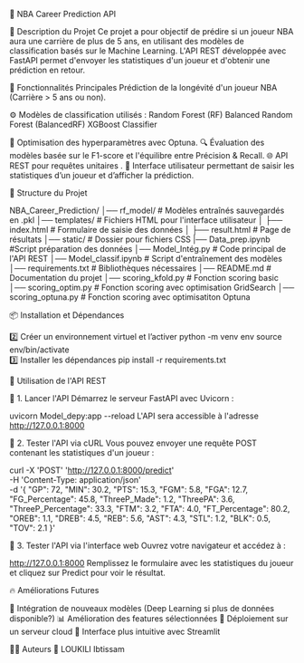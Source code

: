 🏀 NBA Career Prediction API

📌 Description du Projet
Ce projet a pour objectif de prédire si un joueur NBA aura une carrière de plus de 5 ans, en utilisant des modèles de classification basés sur le Machine Learning. L'API REST développée avec FastAPI permet d'envoyer les statistiques d'un joueur et d'obtenir une prédiction en retour.

🚀 Fonctionnalités Principales
Prédiction de la longévité d'un joueur NBA (Carrière > 5 ans ou non).

⚙️ Modèles de classification utilisés :
Random Forest (RF)
Balanced Random Forest (BalancedRF)
XGBoost Classifier

🎯 Optimisation des hyperparamètres avec Optuna.
🔍 Évaluation des modèles basée sur le F1-score et l'équilibre entre Précision & Recall.
🌐 API REST pour requêtes unitaires .
📄 Interface utilisateur permettant de saisir les statistiques d’un joueur et d’afficher la prédiction.


📂 Structure du Projet

NBA_Career_Prediction/
│── rf_model/                        # Modèles entraînés sauvegardés en .pkl
│── templates/                     # Fichiers HTML pour l'interface utilisateur
│   ├── index.html                 # Formulaire de saisie des données
│   ├── result.html                 # Page de résultats
│── static/                          # Dossier pour fichiers CSS
|── Data_prep.ipynb                   #Script préparation des données
│── Model_Intég.py                   # Code principal de l'API REST
│── Model_classif.ipynb              # Script d'entraînement des modèles
│── requirements.txt                 # Bibliothèques nécessaires
│── README.md                        # Documentation du projet
│── scoring_kfold.py                 # Fonction scoring basic
│── scoring_optim.py                 # Fonction scoring avec optimisation GridSearch
│── scoring_optuna.py                # Fonction scoring avec optimisatiton Optuna 


📦 Installation et Dépendances

2️⃣ Créer un environnement virtuel et l’activer
python -m venv env
source env/bin/activate  
3️⃣ Installer les dépendances
pip install -r requirements.txt

🎯 Utilisation de l'API REST

📌 1. Lancer l'API
Démarrez le serveur FastAPI avec Uvicorn :

uvicorn Model_depy:app --reload
L'API sera accessible à l'adresse http://127.0.0.1:8000

📌 2. Tester l'API via cURL
Vous pouvez envoyer une requête POST contenant les statistiques d'un joueur :

curl -X 'POST' 'http://127.0.0.1:8000/predict' \
-H 'Content-Type: application/json' \
-d '{
    "GP": 72,
    "MIN": 30.2,
    "PTS": 15.3,
    "FGM": 5.8,
    "FGA": 12.7,
    "FG_Percentage": 45.8,
    "ThreeP_Made": 1.2,
    "ThreePA": 3.6,
    "ThreeP_Percentage": 33.3,
    "FTM": 3.2,
    "FTA": 4.0,
    "FT_Percentage": 80.2,
    "OREB": 1.1,
    "DREB": 4.5,
    "REB": 5.6,
    "AST": 4.3,
    "STL": 1.2,
    "BLK": 0.5,
    "TOV": 2.1
}'

📌 3. Tester l'API via l'interface web
Ouvrez votre navigateur et accédez à :

http://127.0.0.1:8000
Remplissez le formulaire avec les statistiques du joueur et cliquez sur Predict pour voir le résultat.


🔥 Améliorations Futures

📌 Intégration de nouveaux modèles (Deep Learning si plus de données disponible?)
📊 Amélioration des features sélectionnées
🚀 Déploiement sur un serveur cloud
🎨 Interface plus intuitive avec Streamlit

🧑‍💻 Auteurs
👤 LOUKILI Ibtissam



